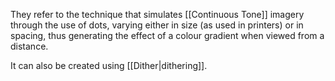 They refer to the technique that simulates [[Continuous Tone]] imagery through the use of dots, varying either in size (as used in printers) or in spacing, thus generating the effect of a colour gradient when viewed from a distance.

It can also be created using [[Dither|dithering]].